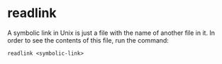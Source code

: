 # readlink

A symbolic link in Unix is just a file with the name of another file in it. In order to see the contents of this file, run the command:

`readlink <symbolic-link>`
